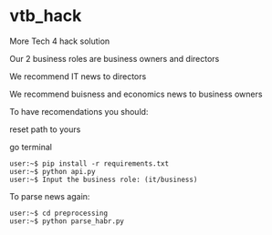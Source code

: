 # vtb_hack
More Tech 4 hack solution 

Our 2 business roles are business owners and directors

We recommend IT news to directors

We recommend buisness and economics news to business owners

To have recomendations you should:

reset path to yours

go terminal

```console
user:~$ pip install -r requirements.txt
user:~$ python api.py
user:~$ Input the business role: (it/business)
````

To parse news again:
```console
user:~$ cd preprocessing
user:~$ python parse_habr.py

```
